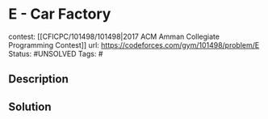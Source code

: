 # E - Car Factory

contest: [[CFICPC/101498/101498|2017 ACM Amman Collegiate Programming Contest]]
url: https://codeforces.com/gym/101498/problem/E
Status: #UNSOLVED
Tags: #

## Description

## Solution

